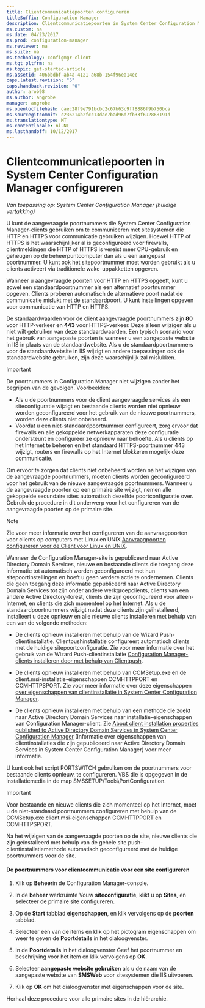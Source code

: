 ```yaml
---
title: Clientcommunicatiepoorten configureren
titleSuffix: Configuration Manager
description: Clientcommunicatiepoorten in System Center Configuration Manager instellen.
ms.custom: na
ms.date: 04/23/2017
ms.prod: configuration-manager
ms.reviewer: na
ms.suite: na
ms.technology: configmgr-client
ms.tgt_pltfrm: na
ms.topic: get-started-article
ms.assetid: 406bbdbf-ab4a-4121-a68b-154f96ea14ec
caps.latest.revision: "5"
caps.handback.revision: "0"
author: arob98
ms.author: angrobe
manager: angrobe
ms.openlocfilehash: caec28f9e791bcbc2c67b63c9ff8886f9b750bca
ms.sourcegitcommit: c236214b2fcc13dae7bad96d7fb33f692868191d
ms.translationtype: MT
ms.contentlocale: nl-NL
ms.lasthandoff: 10/12/2017
---
```

# <a name="how-to-configure-client-communication-ports-in-system-center-configuration-manager"></a>Clientcommunicatiepoorten in System Center Configuration Manager configureren

*Van toepassing op: System Center Configuration Manager (huidige vertakking)*

U kunt de aangevraagde poortnummers die System Center Configuration Manager-clients gebruiken om te communiceren met sitesystemen die HTTP en HTTPS voor communicatie gebruiken wijzigen. Hoewel HTTP of HTTPS is het waarschijnlijker al is geconfigureerd voor firewalls, clientmeldingen die HTTP of HTTPS is vereist meer CPU-gebruik en geheugen op de beheerpuntcomputer dan als u een aangepast poortnummer. U kunt ook het sitepoortnummer moet worden gebruikt als u clients activeert via traditionele wake-uppakketten opgeven.  

 Wanneer u aangevraagde poorten voor HTTP en HTTPS opgeeft, kunt u zowel een standaardpoortnummer als een alternatief poortnummer opgeven. Clients proberen automatisch de alternatieve poort nadat de communicatie mislukt met de standaardpoort. U kunt instellingen opgeven voor communicatie van HTTP en HTTPS.  

 De standaardwaarden voor de client aangevraagde poortnummers zijn **80** voor HTTP-verkeer en **443** voor HTTPS-verkeer. Deze alleen wijzigen als u niet wilt gebruiken van deze standaardwaarden. Een typisch scenario voor het gebruik van aangepaste poorten is wanneer u een aangepaste website in IIS in plaats van de standaardwebsite. Als u de standaardpoortnummers voor de standaardwebsite in IIS wijzigt en andere toepassingen ook de standaardwebsite gebruiken, zijn deze waarschijnlijk zal mislukken.  

> [!IMPORTANT]  
>  De poortnummers in Configuration Manager niet wijzigen zonder het begrijpen van de gevolgen. Voorbeelden:  
>   
>  -   Als u de poortnummers voor de client aangevraagde services als een siteconfiguratie wijzigt en bestaande clients worden niet opnieuw worden geconfigureerd voor het gebruik van de nieuwe poortnummers, worden deze clients niet onbeheerd.  
> -   Voordat u een niet-standaardpoortnummer configureert, zorg ervoor dat firewalls en alle gekoppelde netwerkapparaten deze configuratie ondersteunt en configureer ze opnieuw naar behoefte. Als u clients op het Internet te beheren en het standaard HTTPS-poortnummer 443 wijzigt, routers en firewalls op het Internet blokkeren mogelijk deze communicatie.  

 Om ervoor te zorgen dat clients niet onbeheerd worden na het wijzigen van de aangevraagde poortnummers, moeten clients worden geconfigureerd voor het gebruik van de nieuwe aangevraagde poortnummers. Wanneer u de aangevraagde poorten op een primaire site wijzigt, nemen alle gekoppelde secundaire sites automatisch dezelfde poortconfiguratie over. Gebruik de procedure in dit onderwerp voor het configureren van de aangevraagde poorten op de primaire site.  

> [!NOTE]  
>  Zie voor meer informatie over het configureren van de aanvraagpoorten voor clients op computers met Linux en UNIX [Aanvraagpoorten configureren voor de Client voor Linux en UNIX](../../../core/clients/deploy/deploy-clients-to-unix-and-linux-servers.md#BKMK_ConfigLnUClientCommuincations).  

 Wanneer de Configuration Manager-site is gepubliceerd naar Active Directory Domain Services, nieuwe en bestaande clients die toegang deze informatie tot automatisch worden geconfigureerd met hun sitepoortinstellingen en hoeft u geen verdere actie te ondernemen. Clients die geen toegang deze informatie gepubliceerd naar Active Directory Domain Services tot zijn onder andere werkgroepclients, clients van een andere Active Directory-forest, clients die zijn geconfigureerd voor alleen-Internet, en clients die zich momenteel op het Internet. Als u de standaardpoortnummers wijzigt nadat deze clients zijn geïnstalleerd, installeert u deze opnieuw en alle nieuwe clients installeren met behulp van een van de volgende methoden:  

-   De clients opnieuw installeren met behulp van de Wizard Push-clientinstallatie. Clientpushinstallatie configureert automatisch clients met de huidige sitepoortconfiguratie. Zie voor meer informatie over het gebruik van de Wizard Push-clientinstallatie [Configuration Manager-clients installeren door met behulp van Clientpush](../../../core/clients/deploy/deploy-clients-to-windows-computers.md#BKMK_ClientPush).  

-   De clients opnieuw installeren met behulp van CCMSetup.exe en de client.msi-installatie-eigenschappen CCMHTTPPORT en CCMHTTPSPORT. Zie voor meer informatie over deze eigenschappen [over eigenschappen van clientinstallatie in System Center Configuration Manager](../../../core/clients/deploy/about-client-installation-properties.md).  

-   De clients opnieuw installeren met behulp van een methode die zoekt naar Active Directory Domain Services naar installatie-eigenschappen van Configuration Manager-client. Zie [About client installation properties published to Active Directory Domain Services in System Center Configuration Manager](../../../core/clients/deploy/about-client-installation-properties-published-to-active-directory-domain-services.md) (Informatie over eigenschappen van clientinstallaties die zijn gepubliceerd naar Active Directory Domain Services in System Center Configuration Manager) voor meer informatie.  

 U kunt ook het script PORTSWITCH gebruiken om de poortnummers voor bestaande clients opnieuw, te configureren. VBS die is opgegeven in de installatiemedia in de map SMSSETUP\Tools\PortConfiguration.  

> [!IMPORTANT]  
>  Voor bestaande en nieuwe clients die zich momenteel op het Internet, moet u de niet-standaard poortnummers configureren met behulp van de CCMSetup.exe client.msi-eigenschappen CCMHTTPPORT en CCMHTTPSPORT.  

 Na het wijzigen van de aangevraagde poorten op de site, nieuwe clients die zijn geïnstalleerd met behulp van de gehele site push-clientinstallatiemethode automatisch geconfigureerd met de huidige poortnummers voor de site.  

#### <a name="to-configure-the-client-communication-port-numbers-for-a-site"></a>De poortnummers voor clientcommunicatie voor een site configureren  

1.  Klik op **Beheer**in de Configuration Manager-console.  

2.  In de **beheer** werkruimte Vouw **siteconfiguratie**, klikt u op **Sites**, en selecteer de primaire site configureren.  

3.  Op de **Start** tabblad **eigenschappen**, en klik vervolgens op de **poorten** tabblad.  

4.  Selecteer een van de items en klik op het pictogram eigenschappen om weer te geven de **Poortdetails** in het dialoogvenster.  

5.  In de **Poortdetails** in het dialoogvenster Geef het poortnummer en beschrijving voor het item en klik vervolgens op **OK**.  

6.  Selecteer **aangepaste website gebruiken** als u de naam van de aangepaste website van **SMSWeb** voor sitesystemen die IIS uitvoeren.  

7.  Klik op **OK** om het dialoogvenster met eigenschappen voor de site.  

 Herhaal deze procedure voor alle primaire sites in de hiërarchie.
